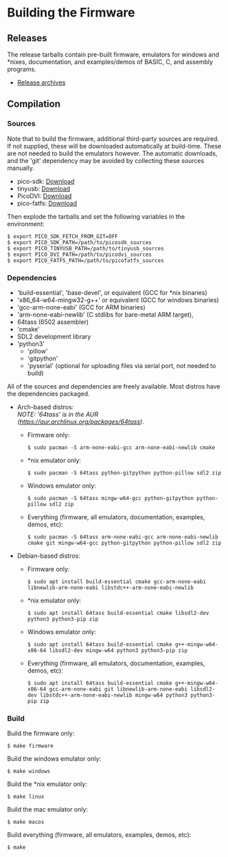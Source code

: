 ---
---
# Building the Firmware

## Releases

The release tarballs contain pre-built firmware, emulators for windows and *nixes,
documentation, and examples/demos of BASIC, C, and assembly programs.
- [Release archives](https://github.com/paulscottrobson/neo6502-firmware/releases)

## Compilation

### Sources

Note that to build the firmware, additional third-party sources are required.
If not supplied, these will be downloaded automatically at build-time.
These are not needed to build the emulators however.
The automatic downloads, and the 'git' dependency may be avoided by collecting these sources manually.

* pico-sdk:   [Download](https://github.com/raspberrypi/pico-sdk/releases)
* tinyusb:    [Download](https://github.com/hathach/tinyusb/releases)
* PicoDVI:    [Download](https://github.com/Wren6991/PicoDVI/archive/master.tar.gz)
* pico-fatfs: [Download](https://github.com/carlk3/no-OS-FatFS-SD-SPI-RPi-Pico/releases)

Then explode the tarballs and set the following variables in the environment:

```
$ export PICO_SDK_FETCH_FROM_GIT=OFF
$ export PICO_SDK_PATH=/path/to/picosdk_sources
$ export PICO_TINYUSB_PATH=/path/to/tinyusb_sources
$ export PICO_DVI_PATH=/path/to/picodvi_sources
$ export PICO_FATFS_PATH=/path/to/picofatfs_sources
```

### Dependencies

- 'build-essential', 'base-devel', or equivalent (GCC for *nix binaries)
- 'x86_64-w64-mingw32-g++' or equivalent (GCC for windows binaries)
- 'gcc-arm-none-eabi' (GCC for ARM binaries)
- 'arm-none-eabi-newlib' (C stdlibs for bare-metal ARM target), 
- 64tass (6502 assembler)
- 'cmake'
- SDL2 development library
- 'python3'
    - 'pillow'
    - 'gitpython'
    - 'pyserial' (optional for uploading files via serial port, not needed to build)

All of the sources and dependencies are freely available.
Most distros have the dependencies packaged.

* Arch-based distros:  
  _NOTE: '64tass' is in the AUR (https://aur.archlinux.org/packages/64tass)_.
  * Firmware only:
    ```
    $ sudo pacman -S arm-none-eabi-gcc arm-none-eabi-newlib cmake
    ```
    
  * *nix emulator only:
    ```
    $ sudo pacman -S 64tass python-gitpython python-pillow sdl2 zip
    ```
    
  * Windows emulator only:
    ```
    $ sudo pacman -S 64tass mingw-w64-gcc python-gitpython python-pillow sdl2 zip
    ```
    
  * Everything (firmware, all emulators, documentation, examples, demos, etc):
    ```
    $ sudo pacman -S 64tass arm-none-eabi-gcc arm-none-eabi-newlib cmake git mingw-w64-gcc python-gitpython python-pillow sdl2 zip
    ```
  
* Debian-based distros:
  * Firmware only:
    ```
    $ sudo apt install build-essential cmake gcc-arm-none-eabi libnewlib-arm-none-eabi libstdc++-arm-none-eabi-newlib
    ```
    
  * *nix emulator only:
    ```
    $ sudo apt install 64tass build-essential cmake libsdl2-dev python3 python3-pip zip
    ```
    
  * Windows emulator only:
    ```
    $ sudo apt install 64tass build-essential cmake g++-mingw-w64-x86-64 libsdl2-dev mingw-w64 python3 python3-pip zip
    ```
    
  * Everything (firmware, all emulators, documentation, examples, demos, etc):
    ```
    $ sudo apt install 64tass build-essential cmake g++-mingw-w64-x86-64 gcc-arm-none-eabi git libnewlib-arm-none-eabi libsdl2-dev libstdc++-arm-none-eabi-newlib mingw-w64 python3 python3-pip zip
    ```

### Build

Build the firmware only:

```
$ make firmware
```

Build the windows emulator only:

```
$ make windows
```

Build the *nix emulator only:

```
$ make linux
```

Build the mac emulator only:

```
$ make macos
```

Build everything (firmware, all emulators,  examples, demos, etc):

```
$ make
```
